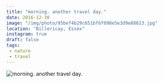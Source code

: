 ```yaml
---
title: "morning. another travel day."
date: 2016-12-30
image: "/img/photo/95bef4b29c651bf6f090e5e3d9e88613.jpg"
location: "Billericay, Essex"
instagram: true
draft: false
tags:
 - nature
 - travel
---
```


![morning. another travel day.](/img/photo/95bef4b29c651bf6f090e5e3d9e88613.jpg)
